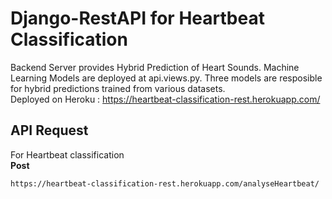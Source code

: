 # Django-RestAPI for Heartbeat Classification

Backend Server provides Hybrid Prediction of Heart Sounds. Machine Learning Models are deployed at api.views.py. Three models are resposible for hybrid 
predictions trained from various datasets. 
<br>
Deployed on Heroku : https://heartbeat-classification-rest.herokuapp.com/


## API Request


For Heartbeat classification
<br>
**Post**
```
https://heartbeat-classification-rest.herokuapp.com/analyseHeartbeat/
```
